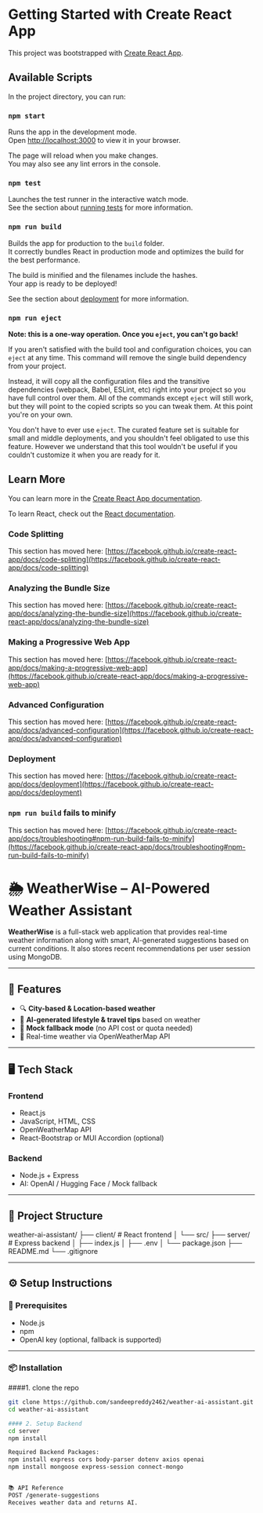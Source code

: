 # Getting Started with Create React App

This project was bootstrapped with [Create React App](https://github.com/facebook/create-react-app).

## Available Scripts

In the project directory, you can run:

### `npm start`

Runs the app in the development mode.\
Open [http://localhost:3000](http://localhost:3000) to view it in your browser.

The page will reload when you make changes.\
You may also see any lint errors in the console.

### `npm test`

Launches the test runner in the interactive watch mode.\
See the section about [running tests](https://facebook.github.io/create-react-app/docs/running-tests) for more information.

### `npm run build`

Builds the app for production to the `build` folder.\
It correctly bundles React in production mode and optimizes the build for the best performance.

The build is minified and the filenames include the hashes.\
Your app is ready to be deployed!

See the section about [deployment](https://facebook.github.io/create-react-app/docs/deployment) for more information.

### `npm run eject`

**Note: this is a one-way operation. Once you `eject`, you can't go back!**

If you aren't satisfied with the build tool and configuration choices, you can `eject` at any time. This command will remove the single build dependency from your project.

Instead, it will copy all the configuration files and the transitive dependencies (webpack, Babel, ESLint, etc) right into your project so you have full control over them. All of the commands except `eject` will still work, but they will point to the copied scripts so you can tweak them. At this point you're on your own.

You don't have to ever use `eject`. The curated feature set is suitable for small and middle deployments, and you shouldn't feel obligated to use this feature. However we understand that this tool wouldn't be useful if you couldn't customize it when you are ready for it.

## Learn More

You can learn more in the [Create React App documentation](https://facebook.github.io/create-react-app/docs/getting-started).

To learn React, check out the [React documentation](https://reactjs.org/).

### Code Splitting

This section has moved here: [https://facebook.github.io/create-react-app/docs/code-splitting](https://facebook.github.io/create-react-app/docs/code-splitting)

### Analyzing the Bundle Size

This section has moved here: [https://facebook.github.io/create-react-app/docs/analyzing-the-bundle-size](https://facebook.github.io/create-react-app/docs/analyzing-the-bundle-size)

### Making a Progressive Web App

This section has moved here: [https://facebook.github.io/create-react-app/docs/making-a-progressive-web-app](https://facebook.github.io/create-react-app/docs/making-a-progressive-web-app)

### Advanced Configuration

This section has moved here: [https://facebook.github.io/create-react-app/docs/advanced-configuration](https://facebook.github.io/create-react-app/docs/advanced-configuration)

### Deployment

This section has moved here: [https://facebook.github.io/create-react-app/docs/deployment](https://facebook.github.io/create-react-app/docs/deployment)

### `npm run build` fails to minify

This section has moved here: [https://facebook.github.io/create-react-app/docs/troubleshooting#npm-run-build-fails-to-minify](https://facebook.github.io/create-react-app/docs/troubleshooting#npm-run-build-fails-to-minify)




# 🌦️ WeatherWise – AI-Powered Weather Assistant

**WeatherWise** is a full-stack web application that provides real-time weather information along with smart, AI-generated suggestions based on current conditions. It also stores recent recommendations per user session using MongoDB.

---

## 🚀 Features

- 🔍 **City-based & Location-based weather**
- 🤖 **AI-generated lifestyle & travel tips** based on weather
- 🧠 **Mock fallback mode** (no API cost or quota needed)
- 🧭 Real-time weather via OpenWeatherMap API

---

## 🖥️ Tech Stack

### Frontend
- React.js
- JavaScript, HTML, CSS
- OpenWeatherMap API
- React-Bootstrap or MUI Accordion (optional)

### Backend
- Node.js + Express
- AI: OpenAI / Hugging Face / Mock fallback

---

## 📁 Project Structure

weather-ai-assistant/
├── client/ # React frontend
│ └── src/
├── server/ # Express backend
│ ├── index.js
│ ├── .env
│ └── package.json
├── README.md
└── .gitignore

---

## ⚙️ Setup Instructions

### 🔧 Prerequisites
- Node.js
- npm
- OpenAI key (optional, fallback is supported)

---

### 📦 Installation

####1. clone the repo 
```bash 
git clone https://github.com/sandeepreddy2462/weather-ai-assistant.git
cd weather-ai-assistant

#### 2. Setup Backend
cd server
npm install

Required Backend Packages:
npm install express cors body-parser dotenv axios openai
npm install mongoose express-session connect-mongo


📚 API Reference
POST /generate-suggestions
Receives weather data and returns AI.
